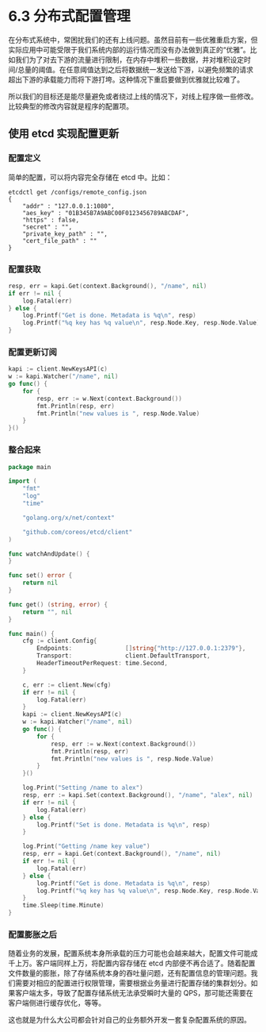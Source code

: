 # 6.3 分布式配置管理

在分布式系统中，常困扰我们的还有上线问题。虽然目前有一些优雅重启方案，但实际应用中可能受限于我们系统内部的运行情况而没有办法做到真正的“优雅”。比如我们为了对去下游的流量进行限制，在内存中堆积一些数据，并对堆积设定时间/总量的阈值。在任意阈值达到之后将数据统一发送给下游，以避免频繁的请求超出下游的承载能力而将下游打垮。这种情况下重启要做到优雅就比较难了。

所以我们的目标还是能尽量避免或者绕过上线的情况下，对线上程序做一些修改。比较典型的修改内容就是程序的配置项。

## 使用 etcd 实现配置更新

### 配置定义

简单的配置，可以将内容完全存储在 etcd 中。比如：

```shell
etcdctl get /configs/remote_config.json
{
    "addr" : "127.0.0.1:1080",
    "aes_key" : "01B345B7A9ABC00F0123456789ABCDAF",
    "https" : false,
    "secret" : "",
    "private_key_path" : "",
    "cert_file_path" : ""
}
```

### 配置获取

```go
resp, err = kapi.Get(context.Background(), "/name", nil)
if err != nil {
    log.Fatal(err)
} else {
    log.Printf("Get is done. Metadata is %q\n", resp)
    log.Printf("%q key has %q value\n", resp.Node.Key, resp.Node.Value)
}
```

### 配置更新订阅

```go
kapi := client.NewKeysAPI(c)
w := kapi.Watcher("/name", nil)
go func() {
    for {
        resp, err := w.Next(context.Background())
        fmt.Println(resp, err)
        fmt.Println("new values is ", resp.Node.Value)
    }
}()
```

### 整合起来

```go
package main

import (
    "fmt"
    "log"
    "time"

    "golang.org/x/net/context"

    "github.com/coreos/etcd/client"
)

func watchAndUpdate() {
}

func set() error {
    return nil
}

func get() (string, error) {
    return "", nil
}

func main() {
    cfg := client.Config{
        Endpoints:               []string{"http://127.0.0.1:2379"},
        Transport:               client.DefaultTransport,
        HeaderTimeoutPerRequest: time.Second,
    }

    c, err := client.New(cfg)
    if err != nil {
        log.Fatal(err)
    }
    kapi := client.NewKeysAPI(c)
    w := kapi.Watcher("/name", nil)
    go func() {
        for {
            resp, err := w.Next(context.Background())
            fmt.Println(resp, err)
            fmt.Println("new values is ", resp.Node.Value)
        }
    }()

    log.Print("Setting /name to alex")
    resp, err := kapi.Set(context.Background(), "/name", "alex", nil)
    if err != nil {
        log.Fatal(err)
    } else {
        log.Printf("Set is done. Metadata is %q\n", resp)
    }

    log.Print("Getting /name key value")
    resp, err = kapi.Get(context.Background(), "/name", nil)
    if err != nil {
        log.Fatal(err)
    } else {
        log.Printf("Get is done. Metadata is %q\n", resp)
        log.Printf("%q key has %q value\n", resp.Node.Key, resp.Node.Value)
    }
    time.Sleep(time.Minute)
}
```

### 配置膨胀之后

随着业务的发展，配置系统本身所承载的压力可能也会越来越大，配置文件可能成千上万。客户端同样上万，将配置内容存储在 etcd 内部便不再合适了。随着配置文件数量的膨胀，除了存储系统本身的吞吐量问题，还有配置信息的管理问题。我们需要对相应的配置进行权限管理，需要根据业务量进行配置存储的集群划分。如果客户端太多，导致了配置存储系统无法承受瞬时大量的 QPS，那可能还需要在客户端侧进行缓存优化，等等。

这也就是为什么大公司都会针对自己的业务额外开发一套复杂配置系统的原因。
